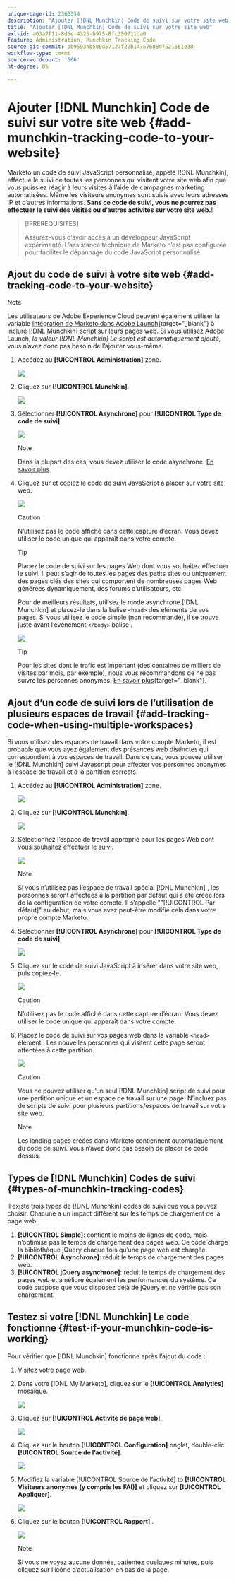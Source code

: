 ```yaml
---
unique-page-id: 2360354
description: "Ajouter [!DNL Munchkin] Code de suivi sur votre site web - Documents Marketo - Documentation du produit"
title: "Ajouter [!DNL Munchkin] Code de suivi sur votre site web"
exl-id: a03a7f11-8d5e-4325-b975-8fc350711da0
feature: Administration, Munchkin Tracking Code
source-git-commit: bb9593ab500d57127f22b14757688d7521661e38
workflow-type: tm+mt
source-wordcount: '666'
ht-degree: 0%

---
```


# Ajouter [!DNL Munchkin] Code de suivi sur votre site web {#add-munchkin-tracking-code-to-your-website}

Marketo un code de suivi JavaScript personnalisé, appelé [!DNL Munchkin], effectue le suivi de toutes les personnes qui visitent votre site web afin que vous puissiez réagir à leurs visites à l’aide de campagnes marketing automatisées. Même les visiteurs anonymes sont suivis avec leurs adresses IP et d’autres informations. **Sans ce code de suivi, vous ne pourrez pas effectuer le suivi des visites ou d’autres activités sur votre site web.**!

>[!PREREQUISITES]
>
>Assurez-vous d’avoir accès à un développeur JavaScript expérimenté. L’assistance technique de Marketo n’est pas configurée pour faciliter le dépannage du code JavaScript personnalisé.

## Ajout du code de suivi à votre site web {#add-tracking-code-to-your-website}

>[!NOTE]
>
>Les utilisateurs de Adobe Experience Cloud peuvent également utiliser la variable [Intégration de Marketo dans Adobe Launch](https://exchange.adobe.com/apps/ec/100223/adobe-launch-core-extension){target="_blank"} à inclure [!DNL Munchkin] script sur leurs pages web. Si vous utilisez Adobe Launch, _la valeur [!DNL Munchkin] Le script est automatiquement ajouté_, vous n’avez donc pas besoin de l’ajouter vous-même.

1. Accédez au **[!UICONTROL Administration]** zone.

   ![](assets/add-munchkin-tracking-code-to-your-website-1.png)

1. Cliquez sur **[!UICONTROL Munchkin]**.

   ![](assets/add-munchkin-tracking-code-to-your-website-2.png)

1. Sélectionner **[!UICONTROL Asynchrone]** pour **[!UICONTROL Type de code de suivi]**.

   ![](assets/add-munchkin-tracking-code-to-your-website-3.png)

   >[!NOTE]
   >
   >Dans la plupart des cas, vous devez utiliser le code asynchrone. [En savoir plus](#types-of-munchkin-tracking-codes).

1. Cliquez sur et copiez le code de suivi JavaScript à placer sur votre site web.

   ![](assets/add-munchkin-tracking-code-to-your-website-4.png)

   >[!CAUTION]
   >
   >N’utilisez pas le code affiché dans cette capture d’écran. Vous devez utiliser le code unique qui apparaît dans votre compte.

   >[!TIP]
   >
   >Placez le code de suivi sur les pages Web dont vous souhaitez effectuer le suivi. Il peut s’agir de toutes les pages des petits sites ou uniquement des pages clés des sites qui comportent de nombreuses pages Web générées dynamiquement, des forums d’utilisateurs, etc.

   Pour de meilleurs résultats, utilisez le mode asynchrone [!DNL Munchkin] et placez-le dans la balise `<head>` des éléments de vos pages. Si vous utilisez le code simple (non recommandé), il se trouve juste avant l’événement `</body>` balise .

   ![](assets/add-munchkin-tracking-code-to-your-website-5.png)

   >[!TIP]
   >
   >Pour les sites dont le trafic est important (des centaines de milliers de visites par mois, par exemple), nous vous recommandons de ne pas suivre les personnes anonymes. [En savoir plus](https://developers.marketo.com/documentation/websites/lead-tracking-munchkin-js/){target="_blank"}.

## Ajout d’un code de suivi lors de l’utilisation de plusieurs espaces de travail {#add-tracking-code-when-using-multiple-workspaces}

Si vous utilisez des espaces de travail dans votre compte Marketo, il est probable que vous ayez également des présences web distinctes qui correspondent à vos espaces de travail. Dans ce cas, vous pouvez utiliser le [!DNL Munchkin] suivi Javascript pour affecter vos personnes anonymes à l’espace de travail et à la partition corrects.

1. Accédez au **[!UICONTROL Administration]** zone.

   ![](assets/add-munchkin-tracking-code-to-your-website-6.png)

1. Cliquez sur **[!UICONTROL Munchkin]**.

   ![](assets/add-munchkin-tracking-code-to-your-website-7.png)

1. Sélectionnez l’espace de travail approprié pour les pages Web dont vous souhaitez effectuer le suivi.

   ![](assets/add-munchkin-tracking-code-to-your-website-8.png)

   >[!NOTE]
   >
   >Si vous n’utilisez pas l’espace de travail spécial [!DNL Munchkin] , les personnes seront affectées à la partition par défaut qui a été créée lors de la configuration de votre compte. Il s’appelle &quot;&quot;[!UICONTROL Par défaut]&quot; au début, mais vous avez peut-être modifié cela dans votre propre compte Marketo.

1. Sélectionner **[!UICONTROL Asynchrone]** pour **[!UICONTROL Type de code de suivi]**.

   ![](assets/add-munchkin-tracking-code-to-your-website-9.png)

1. Cliquez sur le code de suivi JavaScript à insérer dans votre site web, puis copiez-le.

   ![](assets/add-munchkin-tracking-code-to-your-website-10.png)

   >[!CAUTION]
   >
   >N’utilisez pas le code affiché dans cette capture d’écran. Vous devez utiliser le code unique qui apparaît dans votre compte.

1. Placez le code de suivi sur vos pages web dans la variable `<head>` élément . Les nouvelles personnes qui visitent cette page seront affectées à cette partition.

   ![](assets/add-munchkin-tracking-code-to-your-website-11.png)

   >[!CAUTION]
   >
   >Vous ne pouvez utiliser qu’un seul [!DNL Munchkin] script de suivi pour une partition unique et un espace de travail sur une page. N’incluez pas de scripts de suivi pour plusieurs partitions/espaces de travail sur votre site web.

   >[!NOTE]
   >
   >Les landing pages créées dans Marketo contiennent automatiquement du code de suivi. Vous n’avez donc pas besoin de placer ce code dessus.

## Types de [!DNL Munchkin] Codes de suivi {#types-of-munchkin-tracking-codes}

Il existe trois types de [!DNL Munchkin] codes de suivi que vous pouvez choisir. Chacune a un impact différent sur les temps de chargement de la page web.

1. **[!UICONTROL Simple]**: contient le moins de lignes de code, mais n’optimise pas le temps de chargement des pages web. Ce code charge la bibliothèque jQuery chaque fois qu’une page web est chargée.
1. **[!UICONTROL Asynchrone]**: réduit le temps de chargement des pages web.
1. **[!UICONTROL jQuery asynchrone]**: réduit le temps de chargement des pages web et améliore également les performances du système. Ce code suppose que vous disposez déjà de jQuery et ne vérifie pas son chargement.

## Testez si votre [!DNL Munchkin] Le code fonctionne {#test-if-your-munchkin-code-is-working}

Pour vérifier que [!DNL Munchkin] fonctionne après l’ajout du code :

1. Visitez votre page web.

1. Dans votre [!DNL My Marketo], cliquez sur le **[!UICONTROL Analytics]** mosaïque.

   ![](assets/add-munchkin-tracking-code-to-your-website-12.png)

1. Cliquez sur **[!UICONTROL Activité de page web]**.

   ![](assets/add-munchkin-tracking-code-to-your-website-13.png)

1. Cliquez sur le bouton **[!UICONTROL Configuration]** onglet, double-clic **[!UICONTROL Source de l’activité]**.

   ![](assets/add-munchkin-tracking-code-to-your-website-14.png)

1. Modifiez la variable [!UICONTROL Source de l’activité] to **[!UICONTROL Visiteurs anonymes (y compris les FAI)]** et cliquez sur **[!UICONTROL Appliquer]**.

   ![](assets/add-munchkin-tracking-code-to-your-website-15.png)

1. Cliquez sur le bouton **[!UICONTROL Rapport]** .

   ![](assets/add-munchkin-tracking-code-to-your-website-16.png)

   >[!NOTE]
   >
   >Si vous ne voyez aucune donnée, patientez quelques minutes, puis cliquez sur l’icône d’actualisation en bas de la page.
